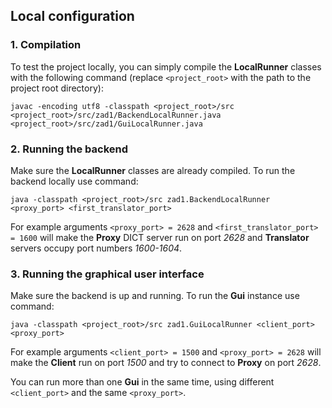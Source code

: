 ## Local configuration

### 1. Compilation

To test the project locally, you can simply compile the **LocalRunner** classes with the following command
(replace `<project_root>` with the path to the project root directory):

`javac -encoding utf8 -classpath <project_root>/src
<project_root>/src/zad1/BackendLocalRunner.java
<project_root>/src/zad1/GuiLocalRunner.java`

### 2. Running the backend

Make sure the **LocalRunner** classes are already compiled. To run the backend locally use command:

`java -classpath <project_root>/src zad1.BackendLocalRunner <proxy_port> <first_translator_port>`

For example arguments `<proxy_port> = 2628` and `<first_translator_port> = 1600` will make the **Proxy** DICT server run
on port *2628* and **Translator** servers occupy port numbers *1600-1604*.

### 3. Running the graphical user interface

Make sure the backend is up and running. To run the **Gui** instance use command:

`java -classpath <project_root>/src zad1.GuiLocalRunner <client_port> <proxy_port>`

For example arguments  `<client_port> = 1500` and `<proxy_port> = 2628` will make the **Client** run on port *1500* and
try to connect to **Proxy** on port *2628*.

You can run more than one **Gui** in the same time, using different `<client_port>` and the same `<proxy_port>`.